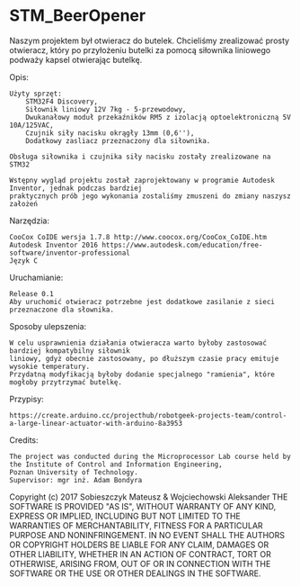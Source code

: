 # STM_BeerOpener

Naszym projektem był otwieracz do butelek. Chcieliśmy zrealizować prosty otwieracz, 
który po przyłożeniu butelki za pomocą siłownika liniowego podważy kapsel otwierając butelkę.

Opis:

	Użyty sprzęt: 
		STM32F4 Discovery,
		Siłownik liniowy 12V 7kg - 5-przewodowy,
		Dwukanałowy moduł przekaźników RM5 z izolacją optoelektroniczną 5V 10A/125VAC,
		Czujnik siły nacisku okrągły 13mm (0,6''),
		Dodatkowy zasliacz przeznaczony dla siłownika.
	
	Obsługa siłownika i czujnika siły nacisku zostały zrealizowane na STM32

	Wstępny wygląd projektu został zaprojektowany w programie Autodesk Inventor, jednak podczas bardziej
	praktycznych prób jego wykonania zostaliśmy zmuszeni do zmiany naszysz założeń


Narzędzia: 

	CooCox CoIDE wersja 1.7.8 http://www.coocox.org/CooCox_CoIDE.htm
	Autodesk Inventor 2016 https://www.autodesk.com/education/free-software/inventor-professional
	Język C

Uruchamianie:

	Release 0.1
	Aby uruchomić otwieracz potrzebne jest dodatkowe zasilanie z sieci przeznaczone dla słownika.

Sposoby ulepszenia:

	W celu usprawnienia działania otwieracza warto byłoby zastosować bardziej kompatybilny siłownik
	liniowy, gdyż obecnie zastosowany, po dłuższym czasie pracy emituje wysokie temperatury.
	Przydatną modyfikacją byłoby dodanie specjalnego "ramienia", które mogłoby przytrzymać butelkę.

Przypisy:

	https://create.arduino.cc/projecthub/robotgeek-projects-team/control-a-large-linear-actuator-with-arduino-8a3953
	


Credits:

	The project was conducted during the Microprocessor Lab course held by the Institute of Control and Information Engineering,
	Poznan University of Technology.
	Supervisor: mgr inż. Adam Bondyra


Copyright (c) 2017 Sobieszczyk Mateusz & Wojciechowski Aleksander
THE SOFTWARE IS PROVIDED "AS IS", WITHOUT WARRANTY OF ANY KIND,
EXPRESS OR IMPLIED, INCLUDING BUT NOT LIMITED TO THE WARRANTIES OF
MERCHANTABILITY, FITNESS FOR A PARTICULAR PURPOSE AND
NONINFRINGEMENT. IN NO EVENT SHALL THE AUTHORS OR COPYRIGHT
HOLDERS BE LIABLE FOR ANY CLAIM, DAMAGES OR OTHER LIABILITY, WHETHER
IN AN ACTION OF CONTRACT, TORT OR OTHERWISE, ARISING FROM, OUT OF OR
IN CONNECTION WITH THE SOFTWARE OR THE USE OR OTHER DEALINGS IN
THE SOFTWARE.

